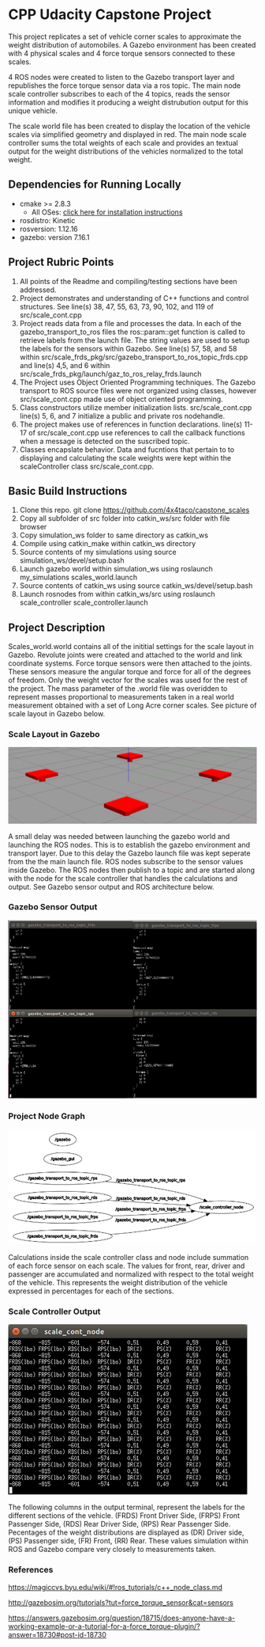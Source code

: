 # CPP Udacity Capstone Project
This project replicates a set of vehicle corner scales to approximate the weight distribution of automobiles.  A Gazebo environment has been created with 4 physical scales and 4 force torque sensors connected to these scales.

4 ROS nodes were created to listen to the Gazebo transport layer and republishes the force torque sensor data via a ros topic.  The main node scale controller subscribes to each of the 4 topics, reads the sensor information and modifies it producing a weight distrubution output for this unique vehicle.  

The scale world file has been created to display the location of the vehicle scales via simplified geometry and displayed in red.  The main node scale controller sums the total weights of each scale and provides an textual output for the weight distributions of the vehicles normalized to the total weight.

## Dependencies for Running Locally
* cmake >= 2.8.3
  * All OSes: [click here for installation instructions](https://cmake.org/install/)
* rosdistro: Kinetic
* rosversion: 1.12.16
* gazebo: version 7.16.1

## Project Rubric Points

1. All points of the Readme and compiling/testing sections have been addressed.
2. Project demonstrates and understanding of C++ functions and control structures.  See line(s) 38, 47, 55, 63, 73, 90, 102, and 119 of src/scale_cont.cpp
3. Project reads data from a file and processes the data. In each of the gazebo_transport_to_ros files the ros::param::get function is called to retrieve labels from the            launch file.  The string values are used to setup the labels for the sensors within Gazebo.  See line(s) 57, 58, and 58 within                                                    src/scale_frds_pkg/src/gazebo_transport_to_ros_topic_frds.cpp and line(s) 4,5, and 6 within src/scale_frds_pkg/launch/gaz_to_ros_relay_frds.launch
4. The Project uses Object Oriented Programming techniques.  The Gazebo transport to ROS source files were not organized using classes, however src/scale_cont.cpp made use of      object oriented programming.
5. Class constructors utilize member initialization lists.  src/scale_cont.cpp line(s) 5, 6, and 7 initialize a public and private ros nodehandle.
6. The project makes use of references in function declarations.  line(s) 11-17 of src/scale_cont.cpp use references to call the callback functions when a message is                detected on the suscribed topic.
7. Classes encapslate behavior.  Data and fucntions that pertain to to displaying and calculating the scale weights were kept within the scaleController class                      src/scale_cont.cpp.


## Basic Build Instructions

1. Clone this repo.  git clone https://github.com/4x4taco/capstone_scales
2. Copy all subfolder of src folder into catkin_ws/src folder with file browser
3. Copy simulation_ws folder to same directory as catkin_ws
4. Compile using catkin_make within catkin_ws directory
5. Source contents of my simulations using source simulation_ws/devel/setup.bash
6. Launch gazebo world within simulation_ws using roslaunch my_simulations scales_world.launch
7. Source contents of catkin_ws using source catkin_ws/devel/setup.bash
8. Launch rosnodes from within catkin_ws/src using roslaunch scale_controller scale_controller.launch

## Project Description
Scales_world.world contains all of the inititial settings for the scale layout in Gazebo.  Revolute joints were created and attached to the world and link coordinate systems. Force torque sensors were then attached to the joints.  These sensors measure the angular torque and force for all of the degrees of freedom.  Only the weight vector for the scales was used for the rest of the project.  The mass parameter of the .world file was overidden to represent masses proportional to measurements taken in a real world measurement obtained with a set of Long Acre corner scales.  See picture of scale layout in Gazebo below.

### Scale Layout in Gazebo
![Screenshot](/capstone_scale_pics/gazebo_scale_layout.PNG)

A small delay was needed between launching the gazebo world and launching the ROS nodes.  This is to establish the gazebo environment and transport layer.  Due to this delay the Gazebo launch file was kept seperate from the the main launch file.  ROS nodes subscribe to the sensor values inside Gazebo.  The ROS nodes then publish to a topic and are started along with the node for the scale controller that handles the calculations and output.  See Gazebo sensor output and ROS architecture below.
### Gazebo Sensor Output
![Screenshot](/capstone_scale_pics/gazebo_sensor_output.PNG)
### Project Node Graph
![Screenshot](/capstone_scale_pics/node_graph.PNG)

Calculations inside the scale controller class and node include summation of each force sensor on each scale.  The values for front, rear, driver and passenger are accumulated and normalized with respect to the total weight of the vehicle.  This represents the weight distribution of the vehicle expressed in percentages for each of the sections.  
### Scale Controller Output
![Screenshot](/capstone_scale_pics/scale_cont_node_output.PNG)

The following columns in the output terminal, represent the labels for the different sections of the vehicle.  (FRDS) Front Driver Side, (FRPS) Front Passenger Side, (RDS) Rear Driver Side, (RPS) Rear Passenger Side.  Pecentages of the weight distributions are displayed as (DR) Driver side, (PS) Passenger side, (FR) Front, (RR) Rear.  These values simulation within ROS and Gazebo compare very closely to measurements taken.

### References
https://magiccvs.byu.edu/wiki/#!ros_tutorials/c++_node_class.md

http://gazebosim.org/tutorials?tut=force_torque_sensor&cat=sensors

https://answers.gazebosim.org/question/18715/does-anyone-have-a-working-example-or-a-tutorial-for-a-force_torque-plugin/?answer=18730#post-id-18730

